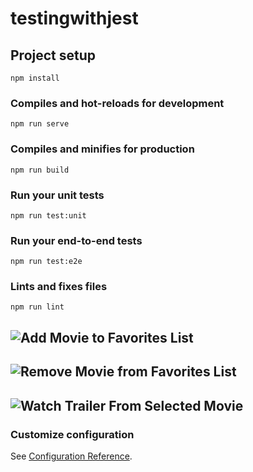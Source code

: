 # testingwithjest

## Project setup
```
npm install
```

### Compiles and hot-reloads for development
```
npm run serve
```

### Compiles and minifies for production
```
npm run build
```

### Run your unit tests
```
npm run test:unit
```

### Run your end-to-end tests
```
npm run test:e2e
```

### Lints and fixes files
```
npm run lint
```


![Add Movie to Favorites List](documentation/addingFavorite.gif)
---

![Remove Movie from Favorites List](documentation/removingFavorite.gif)
---

![Watch Trailer From Selected Movie](documentation/watchingTrailer.gif)
---
### Customize configuration
See [Configuration Reference](https://cli.vuejs.org/config/).


